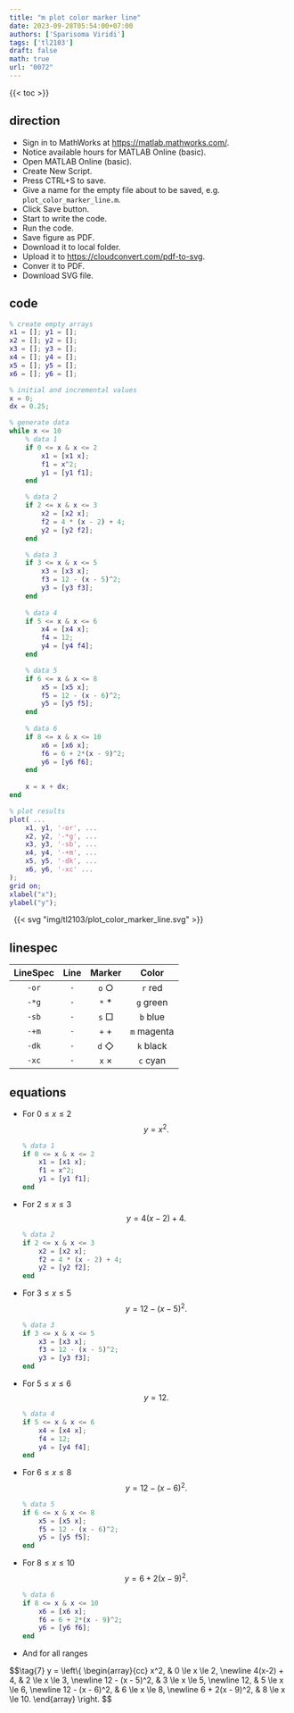 ```yaml
---
title: "m plot color marker line"
date: 2023-09-28T05:54:00+07:00
authors: ['Sparisoma Viridi']
tags: ['tl2103']
draft: false
math: true
url: "0072"
---
```

{{< toc >}}


## direction
+ Sign in to MathWorks at https://matlab.mathworks.com/.
+ Notice available hours for MATLAB Online (basic).
+ Open MATLAB Online (basic).
+ Create New Script.
+ Press CTRL+S to save.
+ Give a name for the empty file about to be saved, e.g. `plot_color_marker_line.m`.
+ Click Save button.
+ Start to write the code.
+ Run the code.
+ Save figure as PDF.
+ Download it to local folder.
+ Upload it to https://cloudconvert.com/pdf-to-svg.
+ Conver it to PDF.
+ Download SVG file.

## code
```matlab
% create empty arrays
x1 = []; y1 = [];
x2 = []; y2 = [];
x3 = []; y3 = [];
x4 = []; y4 = [];
x5 = []; y5 = [];
x6 = []; y6 = [];

% initial and incremental values
x = 0;
dx = 0.25;

% generate data
while x <= 10
    % data 1
    if 0 <= x & x <= 2
        x1 = [x1 x];
        f1 = x^2;
        y1 = [y1 f1];
    end

    % data 2
    if 2 <= x & x <= 3
        x2 = [x2 x];
        f2 = 4 * (x - 2) + 4;
        y2 = [y2 f2];
    end

    % data 3
    if 3 <= x & x <= 5
        x3 = [x3 x];
        f3 = 12 - (x - 5)^2;
        y3 = [y3 f3];
    end
    
    % data 4
    if 5 <= x & x <= 6
        x4 = [x4 x];
        f4 = 12;
        y4 = [y4 f4];
    end

    % data 5
    if 6 <= x & x <= 8
        x5 = [x5 x];
        f5 = 12 - (x - 6)^2;
        y5 = [y5 f5];
    end
    
    % data 6
    if 8 <= x & x <= 10
        x6 = [x6 x];
        f6 = 6 + 2*(x - 9)^2;
        y6 = [y6 f6];
    end
    
    x = x + dx;
end

% plot results
plot( ...
    x1, y1, '-or', ...
    x2, y2, '-*g', ...
    x3, y3, '-sb', ...
    x4, y4, '-+m', ...
    x5, y5, '-dk', ...
    x6, y6, '-xc' ...
);
grid on;
xlabel("x");
ylabel("y");
```

&nbsp;
{{< svg "img/tl2103/plot_color_marker_line.svg" >}}


## linespec
LineSpec | Line | Marker | Color
:-:   | :-: | :-:          | :-:
`-or` | `-` | `o` &#x25cb; | `r` red
`-*g` | `-` | `*` &ast;    | `g` green
`-sb` | `-` | `s` &#x25a1; | `b` blue
`-+m` | `-` | `+` &plus;   | `m` magenta
`-dk` | `-` | `d` &#x25C7; | `k` black
`-xc` | `-` | `x` &times;  | `c` cyan


## equations
+ For $0 \le x \le 2$
  $$\tag{1}
  y = x^2.
  $$
  ```matlab
  % data 1
  if 0 <= x & x <= 2
      x1 = [x1 x];
      f1 = x^2;
      y1 = [y1 f1];
  end
  ```

+ For $2 \le x \le 3$
  $$\tag{2}
  y = 4(x-2) + 4.
  $$
  ```matlab
  % data 2
  if 2 <= x & x <= 3
      x2 = [x2 x];
      f2 = 4 * (x - 2) + 4;
      y2 = [y2 f2];
  end
  ```

+ For $3 \le x \le 5$
  $$\tag{3}
  y = 12 - (x - 5)^2.
  $$
  ```matlab
  % data 3
  if 3 <= x & x <= 5
      x3 = [x3 x];
      f3 = 12 - (x - 5)^2;
      y3 = [y3 f3];
  end
  ```

+ For $5 \le x \le 6$
  $$\tag{4}
  y = 12.
  $$
  ```matlab
  % data 4
  if 5 <= x & x <= 6
      x4 = [x4 x];
      f4 = 12;
      y4 = [y4 f4];
  end
  ```

+ For $6 \le x \le 8$
  $$\tag{5}
  y = 12 - (x - 6)^2.
  $$
  ```matlab
  % data 5
  if 6 <= x & x <= 8
      x5 = [x5 x];
      f5 = 12 - (x - 6)^2;
      y5 = [y5 f5];
  end
  ```

+ For $8 \le x \le 10$
  $$\tag{6}
  y = 6 + 2(x - 9)^2.
  $$
  ```matlab
  % data 6
  if 8 <= x & x <= 10
      x6 = [x6 x];
      f6 = 6 + 2*(x - 9)^2;
      y6 = [y6 f6];
  end
  ```

+ And for all ranges

$$\tag{7}
y = \left\\{
\begin{array}{cc}
x^2, & 0 \le x \le 2, \newline
4(x-2) + 4, & 2 \le x \le 3, \newline
12 - (x - 5)^2, & 3 \le x \le 5, \newline
12, & 5 \le x \le 6, \newline
12 - (x - 6)^2, & 6 \le x \le 8, \newline
6 + 2(x - 9)^2, & 8 \le x \le 10.
\end{array}
\right.
$$